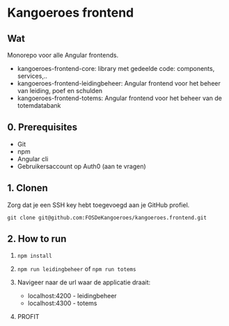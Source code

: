 # Kangoeroes frontend

## Wat

Monorepo voor alle Angular frontends.

- kangoeroes-frontend-core: library met gedeelde code: components, services,..
- kangoeroes-frontend-leidingbeheer: Angular frontend voor het beheer van leiding, poef en schulden
- kangoeroes-frontend-totems: Angular frontend voor het beheer van de totemdatabank

## 0. Prerequisites

- Git
- npm
- Angular cli
- Gebruikersaccount op Auth0 (aan te vragen)

## 1. Clonen

Zorg dat je een SSH key hebt toegevoegd aan je GitHub profiel.

``` git
git clone git@github.com:FOSDeKangoeroes/kangoeroes.frontend.git
```

## 2. How to run

1. `npm install`
2. `npm run leidingbeheer` of `npm run totems`
3. Navigeer naar de url waar de applicatie draait:

    - localhost:4200 - leidingbeheer
    - localhost:4300 - totems

4. PROFIT
